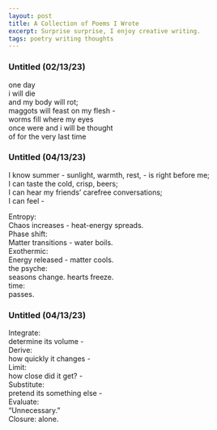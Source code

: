 ```yaml
---
layout: post
title: A Collection of Poems I Wrote
excerpt: Surprise surprise, I enjoy creative writing.
tags: poetry writing thoughts
---
```


### Untitled (02/13/23)

one day\
i will die\
and my body will rot;\
maggots will feast on my flesh -\
worms fill where my eyes\
once were and i will be thought\
of for the very last time

### Untitled (04/13/23)

I know summer - sunlight, warmth, rest, - is right before me;\
I can taste the cold, crisp, beers;\
I can hear my friends’ carefree conversations;\
I can feel -

Entropy:\
Chaos increases - heat-energy spreads.\
Phase shift:\
Matter transitions - water boils.\
Exothermic:\
Energy released - matter cools.\
the psyche:\
seasons change. hearts freeze.\
time:\
passes.

### Untitled (04/13/23)

Integrate:\
determine its volume -\
Derive:\
how quickly it changes -\
Limit:\
how close did it get? -\
Substitute:\
pretend its something else -\
Evaluate:\
“Unnecessary.”\
Closure:
alone.